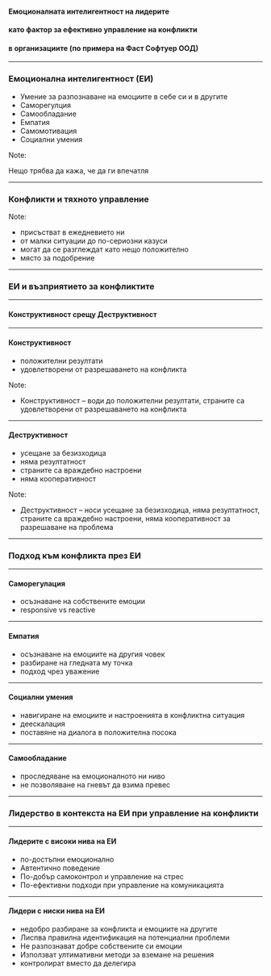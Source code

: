 #### Емоционалната интелигентност на лидерите 
#### като фактор за ефективно управление на конфликти
#### в организациите (по примера на Фаст Софтуер ООД)

---

### Емоционална интелигентност (ЕИ)

* <!-- .element: class="fragment" --> Умение за разпознаване на емоциите в себе си и в другите
* <!-- .element: class="fragment" --> Саморегулция
* <!-- .element: class="fragment" --> Самообладание
* <!-- .element: class="fragment" --> Емпатия
* <!-- .element: class="fragment" --> Самомотивация
* <!-- .element: class="fragment" --> Социални умения

Note:

Нещо трябва да кажа, че да ги впечатля


----

### Конфликти и тяхното управление

Note:

* присъстват в ежедневието ни
* от малки ситуации до по-сериозни казуси
* могат да се разглеждат като нещо положително
* място за подобрение

---

### ЕИ и възприятието за конфликтите

----

#### Конструктивност срещу Деструктивност

----

#### Конструктивност
* <!-- .element: class="fragment" --> положителни резултати
* <!-- .element: class="fragment" --> удовлетворени от разрешаването на конфликта


Note:

* Конструктивност – води до положителни резултати, страните са удовлетворени от разрешаването на конфликта

----

#### Деструктивност

* <!-- .element: class="fragment" --> усещане за безизходица
* <!-- .element: class="fragment" --> няма резултатност
* <!-- .element: class="fragment" --> страните са враждебно настроени
* <!-- .element: class="fragment" --> няма кооперативност


Note:

* Деструктивност – носи усещане за безизходица, няма резултатност, страните са враждебно настроени, няма кооперативност за разрешаване на проблема


---

### Подход към конфликта през ЕИ

----

#### Саморегулация

* <!-- .element: class="fragment" --> осъзнаване на собствените емоции
* <!-- .element: class="fragment" --> responsive vs reactive

----

#### Емпатия

* <!-- .element: class="fragment" --> осъзнаване на емоциите на другия човек
* <!-- .element: class="fragment" --> разбиране на гледната му точка
* <!-- .element: class="fragment" --> подход чрез уважение

----

#### Социални умения

* <!-- .element: class="fragment" --> навигиране на емоциите и настроенията в конфликтна ситуация
* <!-- .element: class="fragment" --> деескалация
* <!-- .element: class="fragment" --> поставяне на диалога в положителна посока

----

#### Самообладание

* <!-- .element: class="fragment" --> проследяване на емоционалното ни ниво
* <!-- .element: class="fragment" --> не позволяване на гневът да взима превес


---

### Лидерство в контекста на ЕИ при управление на конфликти

----

#### Лидерите с високи нива на ЕИ

* <!-- .element: class="fragment" --> по-достъпни емоционално
* <!-- .element: class="fragment" --> Автентично поведение
* <!-- .element: class="fragment" --> По-добър самоконтрол и управление на стрес
* <!-- .element: class="fragment" --> По-ефективни подходи при управление на комуникацията

----

#### Лидери с ниски нива на ЕИ

* <!-- .element: class="fragment" --> недобро разбиране за конфликта и емоциите на другите
* <!-- .element: class="fragment" --> Лиспва правилна идентификация на потенциални проблеми
* <!-- .element: class="fragment" --> Не разпознават добре собствените си емоции
* <!-- .element: class="fragment" --> Използват ултимативни методи за вземане на решения
* <!-- .element: class="fragment" --> контролират вместо да делегира



